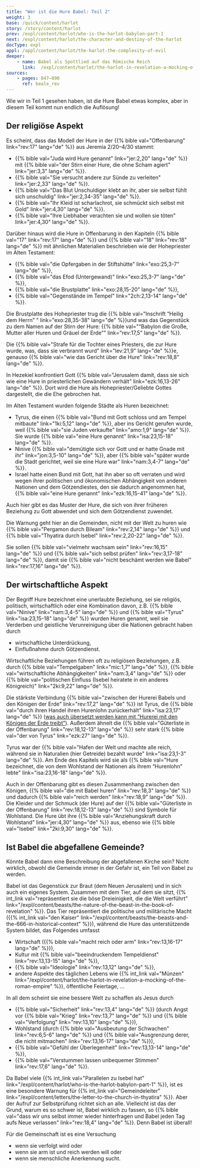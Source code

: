 ```yaml
---
title: "Wer ist die Hure Babel: Teil 2"
weight: 3
base: /quick/content/harlot
story: /story/content/harlot
prev: /expl/content/harlot/who-is-the-harlot-babylon-part-1
next: /expl/content/harlot/the-character-and-destiny-of-the-harlot
docType: expl
appl: /appl/content/harlot/the-harlot-the-complexity-of-evil
deeper:
    - name: Babel als Spottlied auf das Römische Reich
      link:  /expl/content/harlot/the-harlot-in-revelation-a-mocking-of-the-roman-empire
sources: 
    - pages: 847–890
      ref: beale_rev
---
```


Wie wir in Teil 1 gesehen haben, ist die Hure Babel etwas komplex, aber in diesem Teil kommt nun endlich die Auflösung!

## Der religiöse Aspekt

<a name="e96e"></a>
Es scheint, dass das Modell der Hure in der {{% bible val="Offenbarung" link="rev:17" lang="de" %}} aus Jeremia 2/20–4/30 stammt:

- {{% bible val="Juda wird Hure genannt" link="jer:2,20" lang="de" %}} mit {{% bible val="der Stirn einer Hure, die ohne Scham agiert" link="jer:3,3" lang="de" %}}.
- {{% bible val="Sie versucht andere zur Sünde zu verleiten" link="jer:2,33" lang="de" %}}.
- {{% bible val="Das Blut Unschuldiger klebt an ihr, aber sie selbst fühlt sich unschuldig" link="jer:2,34-35" lang="de" %}}.
- {{% bible val="Ihr Kleid ist scharlachrot, sie schmückt sich selbst mit Gold" link="jer:4,30" lang="de" %}}.
- {{% bible val="Ihre Liebhaber verachten sie und wollen sie töten" link="jer:4,30" lang="de" %}}.

Darüber hinaus wird die Hure in Offenbarung in den Kapiteln {{% bible val="17" link="rev:17" lang="de" %}} und {{% bible val="18" link="rev:18" lang="de" %}} mit ähnlichen Materialien beschrieben wie der Hohepriester im Alten Testament:

- {{% bible val="die Opfergaben in der Stiftshütte" link="exo:25,3-7" lang="de" %}},
- {{% bible val="das Efod (Untergewand)" link="exo:25,3-7" lang="de" %}},
- {{% bible val="die Brustplatte" link="exo:28,15-20" lang="de" %}},
- {{% bible val="Gegenstände im Tempel" link="2ch:2,13-14" lang="de" %}}.

Die Brustplatte des Hohepriester trug die {{% bible val="Inschrift “Heilig dem Herrn” " link="exo:28,35-38" lang="de" %}}und was das Gegenstück zu dem Namen auf der Stirn der Hure: {{% bible val="“Babylon die Große, Mutter aller Huren und Gräuel der Erde”" link="rev:17,5" lang="de" %}}.

Die {{% bible val="Strafe für die Tochter eines Priesters, die zur Hure wurde, was, dass sie verbrannt wurd" link="lev:21,9" lang="de" %}}e, genauso {{% bible val="wie das Gericht über die Hure" link="rev:18,8" lang="de" %}}.

In Hezekiel konfrontiert Gott {{% bible val="Jerusalem damit, dass sie sich wie eine Hure in priesterlichen Gewändern verhält" link="ezk:16,13-26" lang="de" %}}. Dort wird die Hure als Hohepriester/Geliebte Gottes dargestellt, die die Ehe gebrochen hat.

Im Alten Testament wurden folgende Städte als Huren bezeichnet:

- Tyrus, die einen {{% bible val="Bund mit Gott schloss und am Tempel mitbaute" link="1ki:5,12" lang="de" %}}, aber ins Gericht gerufen wurde, weil {{% bible val="sie Juden verkaufte" link="amo:1,9" lang="de" %}}. Sie wurde {{% bible val="eine Hure genannt" link="isa:23,15-18" lang="de" %}}.
- Ninive {{% bible val="demütigte sich vor Gott und er hatte Gnade mit ihr" link="jon:3,5-10" lang="de" %}}, aber {{% bible val="später wurde die Stadt gerichtet, weil sie eine Hure war" link="nam:3,4-7" lang="de" %}}.
- Israel hatte einen Bund mit Gott, hat ihn aber so oft verraten und wird wegen ihrer politischen und ökonomischen Abhängigkeit von anderen Nationen und dem Götzendiestes, den sie dadurch angenommen hat, {{% bible val="eine Hure genannt" link="ezk:16,15-41" lang="de" %}}.

Auch hier gibt es das Muster der Hure, die sich von ihrer früheren Beziehung zu Gott abwendet und sich dem Götzendienst zuwendet.

Die Warnung geht hier an die Gemeinden, nicht mit der Welt zu huren wie {{% bible val="Pergamon durch Bileam" link="rev:2,14" lang="de" %}} und {{% bible val="Thyatira durch Isebel" link="rev:2,20-22" lang="de" %}}.

Sie sollen {{% bible val="vielmehr wachsam sein" link="rev:16,15" lang="de" %}} und {{% bible val="sich selbst prüfen" link="rev:3,17-18" lang="de" %}}, damit sie {{% bible val="nicht beschämt werden wie Babel" link="rev:17,16" lang="de" %}}.

## Der wirtschaftliche Aspekt

<a name="f24d"></a>
Der Begriff Hure bezeichnet eine unerlaubte Beziehung, sei sie religiös, politisch, wirtschaftlich oder eine Kombination davon, z.B. {{% bible val="Ninive" link="nam:3,4-5" lang="de" %}} und {{% bible val="Tyrus" link="isa:23,15-18" lang="de" %}} wurden Huren genannt, weil sie Verderben und geistliche Verunreinigung über die Nationen gebracht haben durch

- wirtschaftliche Unterdrückung,
- Einflußnahme durch Götzendienst.

Wirtschaftliche Beziehungen führen oft zu religiösen Beziehungen, z.B. durch {{% bible val="Tempelgaben" link="mic:1,7" lang="de" %}}, {{% bible val="wirtschaftliche Abhängigkeiten" link="nam:3,4" lang="de" %}} oder {{% bible val="politischen Einfluss (Isebel heiratete in ein anderes Königreich)" link="2ki:9,22" lang="de" %}}.

Die stärkste Verbindung {{% bible val="zwischen der Hurerei Babels und den Königen der Erde" link="rev:17,2" lang="de" %}} ist Tyrus, die {{% bible val="durch ihren Handel ihren Hurenlohn zurückerhält" link="isa:23,17" lang="de" %}} ([was auch übersetzt werden kann mit “Hurerei mit den Königen der Erde treibt”](https://biblehub.com/interlinear/isaiah/23-17.htm)). Außerdem ähnelt die {{% bible val="Güterliste in der Offenbarung" link="rev:18,12-13" lang="de" %}} sehr stark {{% bible val="der von Tyrus" link="ezk:27" lang="de" %}}.

Tyrus war der {{% bible val="Hafen der Welt und machte alle reich, während sie in Naturalien (hier Getreide) bezahlt wurde" link="isa:23,1-3" lang="de" %}}. Am Ende des Kapitels wird sie als {{% bible val="Hure bezeichnet, die von dem Wohlstand der Nationen als ihrem “Hurenlohn” lebte" link="isa:23,16-18" lang="de" %}}.

Auch in der Offenbarung gibt es diesen Zusammenhang zwischen den Königen, {{% bible val="die mit Babel huren" link="rev:18,3" lang="de" %}} und dadurch {{% bible val="reich werden" link="rev:18,9" lang="de" %}}. Die Kleider und der Schmuck (der Hure) auf der {{% bible val="Güterliste in der Offenbarung" link="rev:18,12-13" lang="de" %}} sind Symbole für Wohlstand. Die Hure übt ihre {{% bible val="Anziehungskraft durch Wohlstand" link="jer:4,30" lang="de" %}} aus, ebenso wie {{% bible val="Isebel" link="2ki:9,30" lang="de" %}}.

## Ist Babel die abgefallene Gemeinde?

<a name="738a"></a>
Könnte Babel dann eine Beschreibung der abgefallenen Kirche sein? Nicht wirklich, obwohl die Gemeinde immer in der Gefahr ist, ein Teil von Babel zu werden.

Babel ist das Gegenstück zur Braut (dem Neuen Jerusalem) und in sich auch ein eigenes System. Zusammen mit dem Tier, auf dem sie sitzt, {{% int_link val="repräsentiert sie die böse Dreieinigkeit, die die Welt verführt" link="/expl/content/beasts/the-nature-of-the-beast-in-the-book-of-revelation" %}}. Das Tier repräsentiert die politische und militärische Macht ({{% int_link val="den Kaiser" link="/expl/content/beasts/the-beasts-and-the-666-in-historical-context" %}}), während die Hure das unterstützende System bildet, das Folgendes umfasst

- Wirtschaft ({{% bible val="macht reich oder arm" link="rev:13,16-17" lang="de" %}}),
- Kultur mit {{% bible val="beeindruckendem Tempeldienst" link="rev:13,13-15" lang="de" %}},
- {{% bible val="Ideologie" link="rev:13,12" lang="de" %}},
- andere Aspekte des täglichen Lebens wie {{% int_link val="Münzen" link="/expl/content/harlot/the-harlot-in-revelation-a-mocking-of-the-roman-empire" %}}, öffentliche Feiertage, …

In all dem scheint sie eine bessere Welt zu schaffen als Jesus durch

- {{% bible val="Sicherheit" link="rev:13,4" lang="de" %}} (durch Angst vor {{% bible val="Krieg" link="rev:13,7" lang="de" %}} und {{% bible val="Verfolgung" link="rev:13,10" lang="de" %}}),
- Wohlstand (durch {{% bible val="Ausbeutung der Schwachen" link="rev:6,5-6" lang="de" %}} und {{% bible val="Ausgrenzung derer, die nicht mitmachen" link="rev:13,16-17" lang="de" %}}),
- {{% bible val="Gefühl der Überlegenheit" link="rev:13,13-14" lang="de" %}},
- {{% bible val="Verstummen lassen unbequemer Stimmen" link="rev:17,6" lang="de" %}}.

Da Babel viele {{% int_link val="Parallelen zu Isebel hat" link="/expl/content/harlot/who-is-the-harlot-babylon-part-1" %}}, ist es eine besondere Warnung für {{% int_link val="Gemeindeleiter" link="/expl/content/letters/the-letter-to-the-church-in-thyatira" %}}. Aber der Aufruf zur Selbstprüfung richtet sich an alle. Vielleicht ist das der Grund, warum es so schwer ist, Babel wirklich zu fassen, so {{% bible val="dass wir uns selbst immer wieder hinterfragen und Babel jeden Tag aufs Neue verlassen" link="rev:18,4" lang="de" %}}. Denn Babel ist überall!

Für die Gemeinschaft ist es eine Versuchung
- wenn sie verfolgt wird oder 
- wenn sie arm ist und reich werden will oder 
- wenn sie menschliche Anerkennung sucht.
